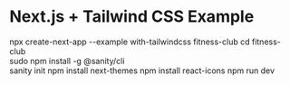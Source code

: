 # Next.js + Tailwind CSS Example

npx create-next-app --example with-tailwindcss fitness-club
cd fitness-club  
sudo npm install -g @sanity/cli  
sanity init
npm install next-themes
npm install react-icons
npm run dev
